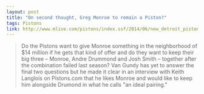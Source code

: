 ```yaml
---
layout: post
title: "On second thought, Greg Monroe to remain a Piston?"
tags: Pistons
link: http://www.mlive.com/pistons/index.ssf/2014/06/new_detroit_pistons_boss_stan.html
---
```


>Do the Pistons want to give Monroe something in the neighborhood of $14 million if he gets that kind of offer and do they want to keep their big three – Monroe, Andre Drummond and Josh Smith – together after the combination failed last season?  Van Gundy has yet to answer the final two questions but he made it clear in an interview with Keith Langlois on Pistons.com that he likes Monroe and would like to keep him alongside Drumond in what he calls "an ideal pairing."
